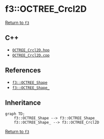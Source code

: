 # f3::OCTREE_Crcl2D

[Return to `f3`](/docs/f3.md)

## C++

- [`OCTREE_Crcl2D.hpp`](/c++/include/OCTREE_Crcl2D.hpp)
- [`OCTREE_Crcl2D.cpp`](/c++/source/OCTREE_Crcl2D.cpp)

## References

- [`f3::OCTREE_Shape`](/docs/f3/OCTREE_Shape.md)
- [`f3::OCTREE_Shape_`](/docs/f3/OCTREE_Shape_.md)

## Inheritance

```mermaid
graph TD;
    f3::OCTREE_Shape --> f3::OCTREE_Shape_
    f3::OCTREE_Shape_ --> f3::OCTREE_Crcl2D
```

[Return to `f3`](/docs/f3.md)